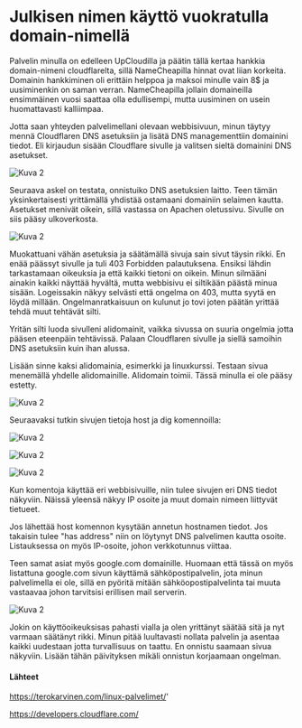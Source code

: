
# Julkisen nimen käyttö vuokratulla domain-nimellä

Palvelin minulla on edelleen UpCloudilla ja päätin tällä kertaa hankkia domain-nimeni cloudflarelta, sillä NameCheapilla hinnat ovat liian korkeita. Domainin hankkiminen oli erittäin helppoa ja maksoi minulle vain 8$ ja uusiminenkin on saman verran. NameCheapilla jollain domaineilla ensimmäinen vuosi saattaa olla edullisempi, mutta uusiminen on usein huomattavasti kalliimpaa.

Jotta saan yhteyden palvelimellani olevaan webbisivuun, minun täytyy mennä Cloudflaren DNS asetuksiin ja lisätä DNS managementtiin domainini tiedot. Eli kirjaudun sisään Cloudflare sivulle ja valitsen sieltä domainini DNS asetukset.

![Kuva 2](./kuvat/cloudflaredns.png "kuva")

Seuraava askel on testata, onnistuiko DNS asetuksien laitto. Teen tämän yksinkertaisesti yrittämällä yhdistää ostamaani domainiin selaimen kautta. Asetukset menivät oikein, sillä vastassa on Apachen oletussivu. Sivulle on siis pääsy ulkoverkosta.

![Kuva 2](./kuvat/domain.png "kuva")

Muokattuani vähän asetuksia ja säätämällä sivuja sain sivut täysin rikki. En enää päässyt sivulle ja tuli 403 Forbidden palautuksena. Ensiksi lähdin tarkastamaan oikeuksia ja että kaikki tietoni on oikein. Minun silmääni ainakin kaikki näyttää hyvältä, mutta webbisivu ei siltikään päästä minua sisään. Logeissakin näkyy selvästi että ongelma on 403, mutta syytä en löydä millään. Ongelmanratkaisuun on kulunut jo tovi joten päätän yrittää tehdä muut tehtävät silti.

Yritän silti luoda sivulleni alidomainit, vaikka sivussa on suuria ongelmia jotta pääsen eteenpäin tehtävissä. Palaan Cloudflaren sivulle ja siellä samoihin DNS asetuksiin kuin ihan alussa.

Lisään sinne kaksi alidomainia, esimerkki ja linuxkurssi. Testaan sivua menemällä yhdelle alidomainille. Alidomain toimii. Tässä minulla ei ole pääsy estetty.

![Kuva 2](./kuvat/alidomain.png "kuva")

Seuraavaksi tutkin sivujen tietoja host ja dig komennoilla:


![Kuva 2](./kuvat/yphostdig.png "kuva")




![Kuva 2](./kuvat/esimerkkihostdig.png "kuva")





![Kuva 2](./kuvat/lkhostdig.png "kuva")


Kun komentoja käyttää eri webbisivuille, niin tulee sivujen eri DNS tiedot näkyviin. Näissä yleensä näkyy IP osoite ja muut domain nimeen liittyvät tietueet. 

Jos lähettää host komennon kysytään annetun hostnamen tiedot. Jos takaisin tulee "has address"  niin on löytynyt DNS palvelimen kautta osoite. Listauksessa on myös IP-osoite, johon verkkotunnus viittaa.

Teen samat asiat myös google.com domainille. Huomaan että tässä on myös listattuna google.com sivun käyttämä sähköpostipalvelin, jota minun palvelimella ei ole, sillä en pyöritä mitään sähköopostipalvelinta tai muuta vastaavaa johon tarvitsisi erillisen mail serverin.


![Kuva 2](./kuvat/googlehostdig.png "kuva")

Jokin on käyttöoikeuksisas pahasti vialla ja olen yrittänyt säätää sitä ja nyt varmaan säätänyt rikki. Minun pitää luultavasti nollata palvelin ja asentaa kaikki uudestaan jotta turvallisuus on taattu. En onnistu saamaan sivua näkyviin. Lisään tähän päivityksen mikäli onnistun korjaamaan ongelman.



#### Lähteet

https://terokarvinen.com/linux-palvelimet/'

https://developers.cloudflare.com/